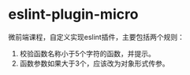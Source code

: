 # eslint-plugin-micro

微前端课程，自定义实现eslint插件，主要包括两个规则：

1. 校验函数名称小于5个字符的函数，并提示。
2. 函数参数如果大于3个，应该改为对象形式传参。